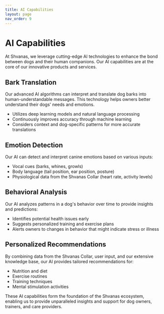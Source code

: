 ```yaml
---
title: AI Capabilities
layout: page
nav_order: 9
---
```


# AI Capabilities

At Shvanas, we leverage cutting-edge AI technologies to enhance the bond between dogs and their human companions. Our AI capabilities are at the core of our innovative products and services.

## Bark Translation

Our advanced AI algorithms can interpret and translate dog barks into human-understandable messages. This technology helps owners better understand their dogs' needs and emotions.

- Utilizes deep learning models and natural language processing
- Continuously improves accuracy through machine learning
- Considers context and dog-specific patterns for more accurate translations

## Emotion Detection

Our AI can detect and interpret canine emotions based on various inputs:

- Vocal cues (barks, whines, growls)
- Body language (tail position, ear position, posture)
- Physiological data from the Shvanas Collar (heart rate, activity levels)

## Behavioral Analysis

Our AI analyzes patterns in a dog's behavior over time to provide insights and predictions:

- Identifies potential health issues early
- Suggests personalized training and exercise plans
- Alerts owners to changes in behavior that might indicate stress or illness

## Personalized Recommendations

By combining data from the Shvanas Collar, user input, and our extensive knowledge base, our AI provides tailored recommendations for:

- Nutrition and diet
- Exercise routines
- Training techniques
- Mental stimulation activities

These AI capabilities form the foundation of the Shvanas ecosystem, enabling us to provide unparalleled insights and support for dog owners, trainers, and care providers.
